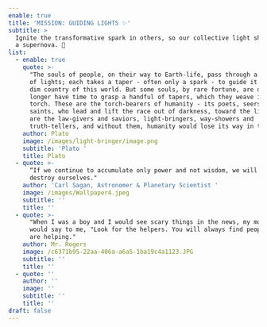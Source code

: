 ```yaml
---
enable: true
title: 'MISSION: GUIDING LIGHTS ✨'
subtitle: >
  Ignite the transformative spark in others, so our collective light shines like
  a supernova. 🔆
list:
  - enable: true
    quote: >-
      "The souls of people, on their way to Earth-life, pass through a room full
      of lights; each takes a taper - often only a spark - to guide it in the
      dim country of this world. But some souls, by rare fortune, are detained
      longer have time to grasp a handful of tapers, which they weave into a
      torch. These are the torch-bearers of humanity - its poets, seers and
      saints, who lead and lift the race out of darkness, toward the light. They
      are the law-givers and saviors, light-bringers, way-showers and
      truth-tellers, and without them, humanity would lose its way in the dark."
    author: Plato
    image: /images/light-bringer/image.png
    subtitle: 'Plato '
    title: Plato
  - quote: >-
      “If we continue to accumulate only power and not wisdom, we will surely
      destroy ourselves."
    author: 'Carl Sagan, Astronomer & Planetary Scientist '
    image: /images/Wallpaper4.jpeg
    subtitle: ''
    title: ''
  - quote: >-
      "When I was a boy and I would see scary things in the news, my mother
      would say to me, "Look for the helpers. You will always find people who
      are helping."
    author: Mr. Rogers
    image: /c6371b95-22aa-406a-a6a5-1ba19c4a1123.JPG
    subtitle: ''
    title: ''
  - quote: ''
    author: ''
    image: ''
    subtitle: ''
    title: ''
draft: false
---
```

